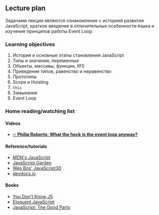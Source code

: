 ## Lecture plan

Задачами лекции являются ознакомление с историей развития JavaScript, краткое введение в отличительные особенности языка и изучение принципов работы Event Loop.

### Learning objectives

1. История и основные этапы становления JavaScript
2. Типы и значения, переменные
3. Объекты, массивы, функции, IIFE
4. Приведение типов, равенство и неравенство
5. Прототипы
6. Scope и Hoisting
7. ```this```
8. Замыкания
9. Event Loop

### Home reading/watching list

#### Videos
- [🔥 **Philip Roberts: What the heck is the event loop anyway?**](https://www.youtube.com/watch?v=8aGhZQkoFbQ)

#### Reference/tutorials
- [MDN's JavaScript](https://developer.mozilla.org/en-US/docs/Web/JavaScript)
- [JavaScript Garden](https://bonsaiden.github.io/JavaScript-Garden/)
- [Wes Bos' JavaScript30](https://javascript30.com/)
- [devdocs.io](http://devdocs.io/)

#### Books
- [You Don't Know JS](https://github.com/getify/You-Dont-Know-JS)
- [Eloquent JavaScript](http://eloquentjavascript.net/)
- [JavaScript: The Good Parts](http://bdcampbell.net/javascript/book/javascript_the_good_parts.pdf)
